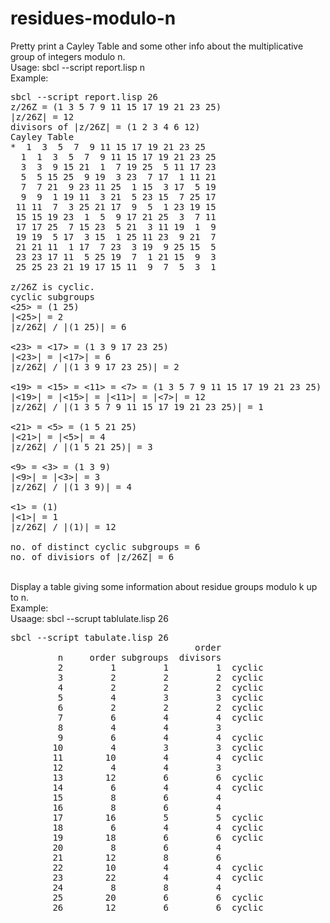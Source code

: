 # residues-modulo-n
Pretty print a Cayley Table and some other info about the multiplicative group of integers modulo n.<br>
Usage: sbcl --script report.lisp n<br>
Example:<br>
<pre>
sbcl --script report.lisp 26
z/26Z = (1 3 5 7 9 11 15 17 19 21 23 25)
|z/26Z| = 12
divisors of |z/26Z| = (1 2 3 4 6 12)
Cayley Table
*  1  3  5  7  9 11 15 17 19 21 23 25
  1  1  3  5  7  9 11 15 17 19 21 23 25
  3  3  9 15 21  1  7 19 25  5 11 17 23
  5  5 15 25  9 19  3 23  7 17  1 11 21
  7  7 21  9 23 11 25  1 15  3 17  5 19
  9  9  1 19 11  3 21  5 23 15  7 25 17
 11 11  7  3 25 21 17  9  5  1 23 19 15
 15 15 19 23  1  5  9 17 21 25  3  7 11
 17 17 25  7 15 23  5 21  3 11 19  1  9
 19 19  5 17  3 15  1 25 11 23  9 21  7
 21 21 11  1 17  7 23  3 19  9 25 15  5
 23 23 17 11  5 25 19  7  1 21 15  9  3
 25 25 23 21 19 17 15 11  9  7  5  3  1

z/26Z is cyclic.
cyclic subgroups
<25> = (1 25)
|<25>| = 2
|z/26Z| / |(1 25)| = 6

<23> = <17> = (1 3 9 17 23 25)
|<23>| = |<17>| = 6
|z/26Z| / |(1 3 9 17 23 25)| = 2

<19> = <15> = <11> = <7> = (1 3 5 7 9 11 15 17 19 21 23 25)
|<19>| = |<15>| = |<11>| = |<7>| = 12
|z/26Z| / |(1 3 5 7 9 11 15 17 19 21 23 25)| = 1

<21> = <5> = (1 5 21 25)
|<21>| = |<5>| = 4
|z/26Z| / |(1 5 21 25)| = 3

<9> = <3> = (1 3 9)
|<9>| = |<3>| = 3
|z/26Z| / |(1 3 9)| = 4

<1> = (1)
|<1>| = 1
|z/26Z| / |(1)| = 12

no. of distinct cyclic subgroups = 6
no. of divisiors of |z/26Z| = 6
</pre>
<br>
Display a table giving some information about residue groups modulo k up to n.<br>
Example:<br>
Usaage: sbcl --scrupt tablulate.lisp 26<br>
<pre>
sbcl --script tabulate.lisp 26
                                   order
         n     order subgroups  divisors
         2         1         1         1  cyclic
         3         2         2         2  cyclic
         4         2         2         2  cyclic
         5         4         3         3  cyclic
         6         2         2         2  cyclic
         7         6         4         4  cyclic
         8         4         4         3
         9         6         4         4  cyclic
        10         4         3         3  cyclic
        11        10         4         4  cyclic
        12         4         4         3
        13        12         6         6  cyclic
        14         6         4         4  cyclic
        15         8         6         4
        16         8         6         4
        17        16         5         5  cyclic
        18         6         4         4  cyclic
        19        18         6         6  cyclic
        20         8         6         4
        21        12         8         6
        22        10         4         4  cyclic
        23        22         4         4  cyclic
        24         8         8         4
        25        20         6         6  cyclic
        26        12         6         6  cyclic
</pre>

